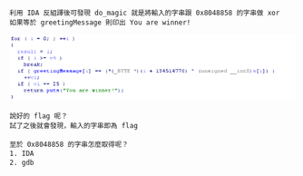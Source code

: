 ```
利用 IDA 反組譯後可發現 do_magic 就是將輸入的字串跟 0x8048858 的字串做 xor
如果等於 greetingMessage 則印出 You are winner!
```

![image](https://github.com/dreamisadream/CTF/blob/master/picoCTF2018/quackme/quackme1.png)

```
說好的 flag 呢？
試了之後就會發現，輸入的字串即為 flag

至於 0x8048858 的字串怎麼取得呢？
1. IDA
2. gdb
```
